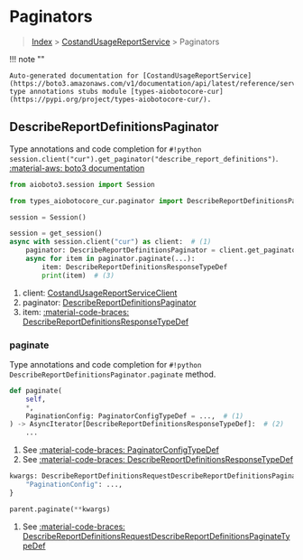 # Paginators

> [Index](../README.md) > [CostandUsageReportService](./README.md) > Paginators

!!! note ""

    Auto-generated documentation for [CostandUsageReportService](https://boto3.amazonaws.com/v1/documentation/api/latest/reference/services/cur.html#CostandUsageReportService)
    type annotations stubs module [types-aiobotocore-cur](https://pypi.org/project/types-aiobotocore-cur/).

## DescribeReportDefinitionsPaginator

Type annotations and code completion for `#!python session.client("cur").get_paginator("describe_report_definitions")`.
[:material-aws: boto3 documentation](https://boto3.amazonaws.com/v1/documentation/api/latest/reference/services/cur.html#CostandUsageReportService.Paginator.DescribeReportDefinitions)

```python title="Usage example"
from aioboto3.session import Session

from types_aiobotocore_cur.paginator import DescribeReportDefinitionsPaginator

session = Session()

session = get_session()
async with session.client("cur") as client:  # (1)
    paginator: DescribeReportDefinitionsPaginator = client.get_paginator("describe_report_definitions")  # (2)
    async for item in paginator.paginate(...):
        item: DescribeReportDefinitionsResponseTypeDef
        print(item)  # (3)
```

1. client: [CostandUsageReportServiceClient](./client.md)
2. paginator: [DescribeReportDefinitionsPaginator](./paginators.md#describereportdefinitionspaginator)
3. item: [:material-code-braces: DescribeReportDefinitionsResponseTypeDef](./type_defs.md#describereportdefinitionsresponsetypedef) 


### paginate

Type annotations and code completion for `#!python DescribeReportDefinitionsPaginator.paginate` method.

```python title="Method definition"
def paginate(
    self,
    *,
    PaginationConfig: PaginatorConfigTypeDef = ...,  # (1)
) -> AsyncIterator[DescribeReportDefinitionsResponseTypeDef]:  # (2)
    ...
```

1. See [:material-code-braces: PaginatorConfigTypeDef](./type_defs.md#paginatorconfigtypedef) 
2. See [:material-code-braces: DescribeReportDefinitionsResponseTypeDef](./type_defs.md#describereportdefinitionsresponsetypedef) 


```python title="Usage example with kwargs"
kwargs: DescribeReportDefinitionsRequestDescribeReportDefinitionsPaginateTypeDef = {  # (1)
    "PaginationConfig": ...,
}

parent.paginate(**kwargs)
```

1. See [:material-code-braces: DescribeReportDefinitionsRequestDescribeReportDefinitionsPaginateTypeDef](./type_defs.md#describereportdefinitionsrequestdescribereportdefinitionspaginatetypedef) 
